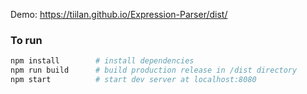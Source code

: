 Demo: https://tiilan.github.io/Expression-Parser/dist/

### To run
``` bash
npm install        # install dependencies
npm run build      # build production release in /dist directory
npm start          # start dev server at localhost:8080
```
